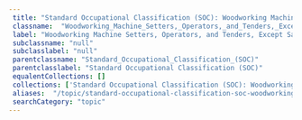 ```yaml
--- 
 title: "Standard Occupational Classification (SOC): Woodworking Machine Setters, Operators, and Tenders, Except Sawing" 
 classname:  "Woodworking_Machine_Setters,_Operators,_and_Tenders,_Except_Sawing" 
 label: "Woodworking Machine Setters, Operators, and Tenders, Except Sawing" 
 subclassname: "null" 
 subclasslabel: "null" 
 parentclassname: "Standard_Occupational_Classification_(SOC)" 
 parentclasslabel: "Standard Occupational Classification (SOC)" 
 equalentCollections: [] 
 collections: ['Standard Occupational Classification (SOC): Woodworking Machine Setters, Operators, and Tenders, Except Sawing']
 aliases:  "/topic/standard-occupational-classification-soc-woodworking-machine-setters-operators-and-tenders-except-sawing"  
 searchCategory: "topic" 
---
```

